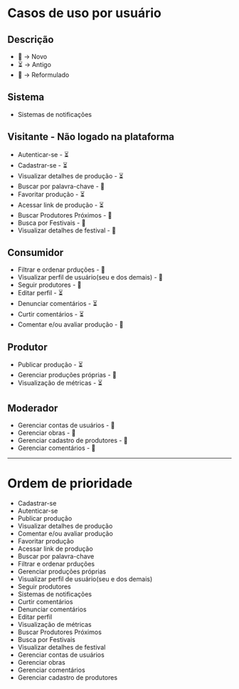 # Casos de uso por usuário

## Descrição
- 💫 -> Novo
- ⏳ -> Antigo
- 🔁 -> Reformulado

## Sistema
- Sistemas de notificações

## Visitante - Não logado na plataforma
- Autenticar-se - ⏳
- Cadastrar-se - ⏳
- Visualizar detalhes de produção - ⏳
- Buscar por palavra-chave - 🔁
- Favoritar produção - ⏳
- Acessar link de produção - ⏳
- Buscar Produtores Próximos - 💫
- Busca por Festivais - 💫
- Visualizar detalhes de festival - 💫

## Consumidor
- Filtrar e ordenar prduções - 💫
- Visualizar perfil de usuário(seu e dos demais) - 💫
- Seguir produtores - 💫
- Editar perfil - ⏳
- Denunciar comentários - ⏳
- Curtir comentários - ⏳
- Comentar e/ou avaliar produção - 🔁

## Produtor
- Publicar produção - ⏳
- Gerenciar produções próprias - 🔁
- Visualização de métricas - ⏳

## Moderador
- Gerenciar contas de usuários - 🔁
- Gerenciar obras - 🔁
- Gerenciar cadastro de produtores - 🔁
- Gerenciar comentários - 🔁

---

# Ordem de prioridade
- Cadastrar-se
- Autenticar-se
- Publicar produção
- Visualizar detalhes de produção
- Comentar e/ou avaliar produção
- Favoritar produção
- Acessar link de produção
- Buscar por palavra-chave
- Filtrar e ordenar prduções
- Gerenciar produções próprias
- Visualizar perfil de usuário(seu e dos demais)
- Seguir produtores
- Sistemas de notificações
- Curtir comentários
- Denunciar comentários
- Editar perfil
- Visualização de métricas
- Buscar Produtores Próximos
- Busca por Festivais
- Visualizar detalhes de festival
- Gerenciar contas de usuários
- Gerenciar obras
- Gerenciar comentários
- Gerenciar cadastro de produtores
